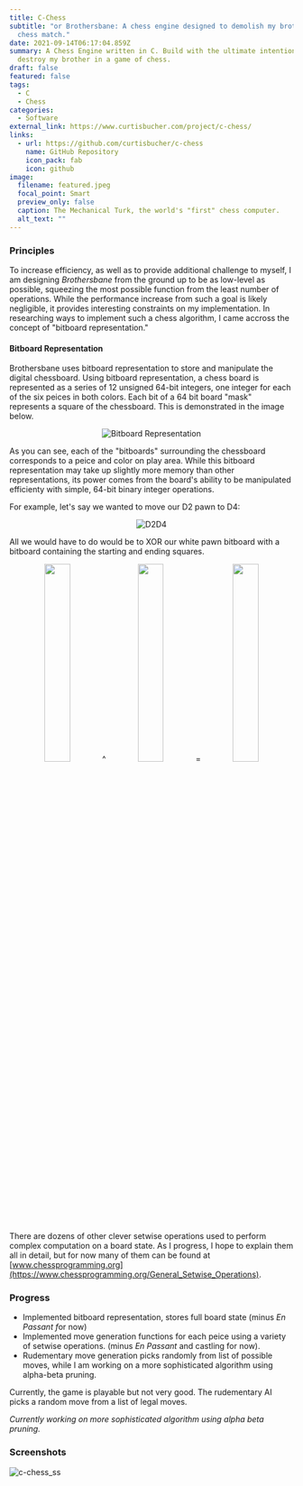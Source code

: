 ```yaml
---
title: C-Chess
subtitle: "or Brothersbane: A chess engine designed to demolish my brother in a
  chess match."
date: 2021-09-14T06:17:04.859Z
summary: A Chess Engine written in C. Build with the ultimate intention to
  destroy my brother in a game of chess.
draft: false
featured: false
tags:
  - C
  - Chess
categories:
  - Software
external_link: https://www.curtisbucher.com/project/c-chess/
links:
  - url: https://github.com/curtisbucher/c-chess
    name: GitHub Repository
    icon_pack: fab
    icon: github
image:
  filename: featured.jpeg
  focal_point: Smart
  preview_only: false
  caption: The Mechanical Turk, the world's "first" chess computer.
  alt_text: ""
---
```

### Principles

To increase efficiency, as well as to provide additional challenge to myself, I am designing *Brothersbane* from the ground up to be as low-level as possible, squeezing the most possible function from the least number of operations. While the performance increase from such a goal is likely negligible, it provides interesting constraints on my implementation. In researching ways to implement such a chess algorithm, I came accross the concept of "bitboard representation."

#### Bitboard Representation

Brothersbane uses bitboard representation to store and manipulate the digital chessboard. Using bitboard representation, a chess board is represented as a series of 12 unsigned 64-bit integers, one integer for each of the six peices in both colors. Each bit of a 64 bit board "mask" represents a square of the chessboard. This is demonstrated in the image below.

<p align = "center">
  <img src="https://www.chessprogramming.org/images/3/37/Bitboard.gif" alt="Bitboard Representation" />
</p>

As you can see, each of the "bitboards" surrounding the chessboard corresponds to a peice and color on play area. While this bitboard representation may take up slightly more memory than other representations, its power comes from the board's ability to be manipulated efficienty with simple, 64-bit binary integer operations.

For example, let's say we wanted to move our D2 pawn to D4:
<p align = "center">
  <img src="https://backscattering.de/web-boardimage/board.svg?fen=rnbqkbnr/pppppppp/8/8/3P4/8/PPP1PPPP/RNBQKBNR%20w%20KQkq%20-%200%201&orientation=white&lastMove=d2d4" alt="D2D4" />
</p>

All we would have to do would be to XOR our white pawn bitboard with a bitboard containing the starting and ending squares.

<p align = "center">
  <img width="30%" src="https://backscattering.de/web-boardimage/board.svg?fen=8/8/8/8/8/8/PPPPPPPP/8%20w%20-%20-%200%201&orientation=white"/> ^ 
  <img width="30%" src="https://backscattering.de/web-boardimage/board.svg?fen=8/8/8/8/8/8/8/8&orientation=white&lastMove=d2d4"/> = 
  <img width="30%" src="https://backscattering.de/web-boardimage/board.svg?fen=8/8/8/8/3P4/8/PPP1PPPP/8%20w%20-%20-%200%201&orientation=white" /> 
</p>

There are dozens of other clever setwise operations used to perform complex computation on a board state. As I progress, I hope to explain them all in detail, but for now many of them can be found at [www.chessprogramming.org](https://www.chessprogramming.org/General_Setwise_Operations).

### Progress

* Implemented bitboard representation, stores full board state (minus *En Passant f*or now)
* Implemented move generation functions for each peice using a variety of setwise operations. (minus *En Passant* and castling for now).
* Rudementary move generation picks randomly from list of possible moves, while I am working on a more sophisticated algorithm using alpha-beta pruning.

Currently, the game is playable but not very good. The rudementary AI picks a random move from a list of legal moves.

*Currently working on more sophisticated algorithm using alpha beta pruning.*

### Screenshots

![c-chess_ss](https://www.curtisbucher.com/uploads/c-chess_ss.png)

